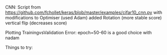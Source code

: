 CNN:
Script from https://github.com/fchollet/keras/blob/master/examples/cifar10_cnn.py
with modifications to Optimiser (used Adam)
added Rotation (more stable score)
vertical flip (decreases score)

Plotting TrainingvsValidation Error:
epoch=50-60 is a good choice with nadam

Things to try:
